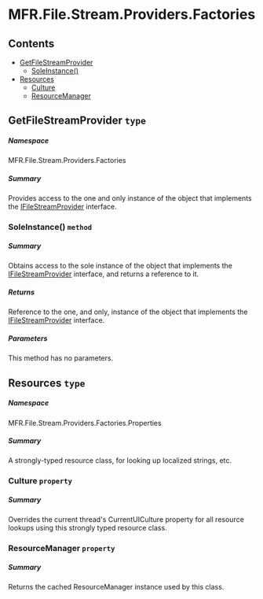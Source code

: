 <a name='assembly'></a>
# MFR.File.Stream.Providers.Factories

## Contents

- [GetFileStreamProvider](#T-MFR-File-Stream-Providers-Factories-GetFileStreamProvider 'MFR.File.Stream.Providers.Factories.GetFileStreamProvider')
  - [SoleInstance()](#M-MFR-File-Stream-Providers-Factories-GetFileStreamProvider-SoleInstance 'MFR.File.Stream.Providers.Factories.GetFileStreamProvider.SoleInstance')
- [Resources](#T-MFR-File-Stream-Providers-Factories-Properties-Resources 'MFR.File.Stream.Providers.Factories.Properties.Resources')
  - [Culture](#P-MFR-File-Stream-Providers-Factories-Properties-Resources-Culture 'MFR.File.Stream.Providers.Factories.Properties.Resources.Culture')
  - [ResourceManager](#P-MFR-File-Stream-Providers-Factories-Properties-Resources-ResourceManager 'MFR.File.Stream.Providers.Factories.Properties.Resources.ResourceManager')

<a name='T-MFR-File-Stream-Providers-Factories-GetFileStreamProvider'></a>
## GetFileStreamProvider `type`

##### Namespace

MFR.File.Stream.Providers.Factories

##### Summary

Provides access to the one and only instance of the object that implements the
[IFileStreamProvider](#T-MFR-File-Stream-Providers-Interfaces-IFileStreamProvider 'MFR.File.Stream.Providers.Interfaces.IFileStreamProvider')
interface.

<a name='M-MFR-File-Stream-Providers-Factories-GetFileStreamProvider-SoleInstance'></a>
### SoleInstance() `method`

##### Summary

Obtains access to the sole instance of the object that implements the
[IFileStreamProvider](#T-MFR-File-Stream-Providers-Interfaces-IFileStreamProvider 'MFR.File.Stream.Providers.Interfaces.IFileStreamProvider')
interface, and returns a reference to it.

##### Returns

Reference to the one, and only, instance of the object that implements the
[IFileStreamProvider](#T-MFR-File-Stream-Providers-Interfaces-IFileStreamProvider 'MFR.File.Stream.Providers.Interfaces.IFileStreamProvider')
interface.

##### Parameters

This method has no parameters.

<a name='T-MFR-File-Stream-Providers-Factories-Properties-Resources'></a>
## Resources `type`

##### Namespace

MFR.File.Stream.Providers.Factories.Properties

##### Summary

A strongly-typed resource class, for looking up localized strings, etc.

<a name='P-MFR-File-Stream-Providers-Factories-Properties-Resources-Culture'></a>
### Culture `property`

##### Summary

Overrides the current thread's CurrentUICulture property for all
  resource lookups using this strongly typed resource class.

<a name='P-MFR-File-Stream-Providers-Factories-Properties-Resources-ResourceManager'></a>
### ResourceManager `property`

##### Summary

Returns the cached ResourceManager instance used by this class.

